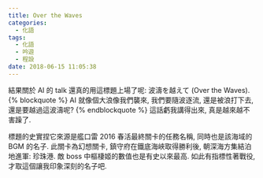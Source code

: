 ```yaml
---
title: Over the Waves
categories:
  - 化語
tags:
  - 化語
  - 吟遊
  - 程設
date: 2018-06-15 11:05:38
---
```

結果關於 AI 的 talk 還真的用這標題上場了呢: 波濤を越えて (Over the Waves).
{% blockquote %}
AI 就像個大浪像我們襲來, 我們要隨波逐流, 還是被浪打下去, 還是要越過這波濤呢?
{% endblockquote %}
這話虧我講得出來, 真是越來越不害躁了.

標題的史實捏它來源是艦口雷 2016 春活最終關卡的任務名稱, 同時也是該海域的 BGM 的名子. 此關卡為幻想關卡, 鎮守府在鐵底海峽取得勝利後, 朝深海方集結泊地進軍: 珍珠港. 敵 boss 中樞棲姬的數值也是有史以來最高. 如此有指標性著戰役, 才取這個讓我印象深刻的名子吧.
